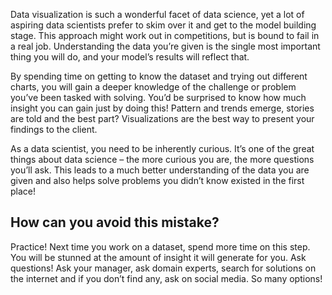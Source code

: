 Data visualization is such a wonderful facet of data science, yet a lot of aspiring data scientists prefer to skim over it and get to the model building stage. This approach might work out in competitions, but is bound to fail in a real job. Understanding the data you’re given is the single most important thing you will do, and your model’s results will reflect that.

By spending time on getting to know the dataset and trying out different charts, you will gain a deeper knowledge of the challenge or problem you’ve been tasked with solving. You’d be surprised to know how much insight you can gain just by doing this! Pattern and trends emerge, stories are told and the best part? Visualizations are the best way to present your findings to the client.

As a data scientist, you need to be inherently curious. It’s one of the great things about data science – the more curious you are, the more questions you’ll ask. This leads to a much better understanding of the data you are given and also helps solve problems you didn’t know existed in the first place!

## How can you avoid this mistake?

Practice! Next time you work on a dataset, spend more time on this step. You will be stunned at the amount of insight it will generate for you. Ask questions! Ask your manager, ask domain experts, search for solutions on the internet and if you don’t find any, ask on social media. So many options!